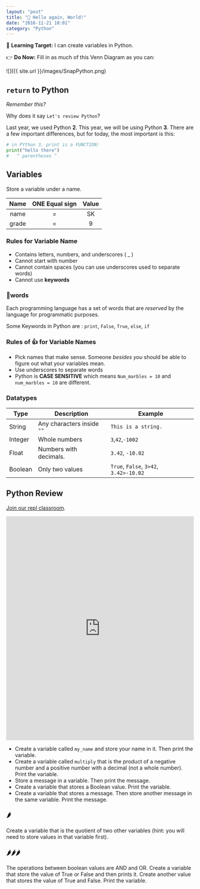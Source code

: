 ```yaml
---
layout: "post"
title: "🎉 Hello again, World!"
date: "2016-11-21 10:01"
category: "Python"
---
```


🎯 **Learning Target:** I can create variables in Python.

👉 **Do Now:** Fill in as much of this Venn Diagram as you can:

![]({{ site.url }}/images/SnapPython.png)

## `return` to Python
_Remember this?_

<script src="//repl.it/embed/E3hW/3.js"></script>

Why does it say `Let's review Python`?

Last year, we used Python **2**. This year, we will be using Python **3**. There are a few important differences, but for today, the most important is this:

```python
# in PYthon 3, print is a FUNCTION:
print("hello there")
#   ^ parentheses ^
```

## Variables
Store a variable under a name.

| Name  | ONE Equal sign | Value  |
|:---:|:---:|:---:|
| name  | =  | SK  |
|grade|=|9|

### Rules for Variable Name
- Contains letters, numbers,  and underscores ( _ )
- Cannot start with number
- Cannot contain spaces  (you can use underscores used to separate words)
- Cannot use **keywords**

### 🔑words
Each programming language has a set of words that are _reserved_ by the language for programmatic purposes.

Some Keywords in Python are :  `print`, `False`, `True`, `else`, `if`

### Rules of 👍 for Variable Names


- Pick names that make sense. Someone _besides you_ should be able to figure out what your variables mean.
- Use underscores to separate words
- Python is **CASE SENSITIVE** which means `Num_marbles = 10` and `num_marbles = 10` are different.

### Datatypes

|Type  | Description  | Example  |
|---|---|---|
| String  | Any characters inside `""`  | `This is a string.`  |
| Integer  | Whole numbers  | `3`,`42`,`-1002`  |
| Float  | Numbers with decimals.  | `3.42`, `-10.02`  |
| Boolean  | Only two values  | `True`, `False`, `3>42`, `3.42>-10.02`  |


## Python Review

[Join our repl classroom](https://repl.it/classroom/invite/B6s697b).

<iframe frameborder="0" width="100%" height="600px" src="https://repl.it/student_embed/assignment/14573/d2299595dd28df595fd156f8c9507666"></iframe>

- Create a variable called `my_name`  and store your name in it. Then print the variable.
- Create a variable called `multiply` that is the product of a negative number and a positive number with a decimal (not a whole number). Print the variable.
- Store a message in a variable. Then print the message.
- Create a variable that stores a Boolean value. Print the variable.
- Create a variable that stores a message. Then store another message in the same variable. Print the message.

### 🌶
Create a variable that is the quotient of two other variables (hint: you will need to store values in that variable first).

### 🌶🌶🌶

The operations between boolean values are AND and OR. Create a variable that store the value of True or False and then prints it. Create another value that stores the value of True and False. Print the variable.
